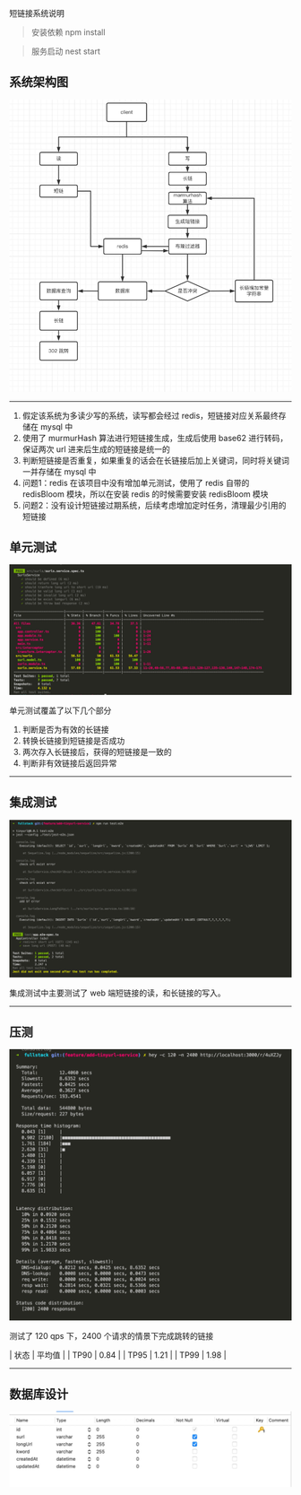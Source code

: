 短链接系统说明

> 安装依赖
> npm install 

> 服务启动
> nest start 


## 系统架构图
 ![系统架构图](https://raw.githubusercontent.com/penouc/upic/main/uPic/eqhCUF.jpg)

------
1. 假定该系统为多读少写的系统，读写都会经过 redis，短链接对应关系最终存储在 mysql 中
2. 使用了 murmurHash 算法进行短链接生成，生成后使用 base62 进行转码，保证两次 url 进来后生成的短链接是统一的
3. 判断短链接是否重复，如果重复的话会在长链接后加上关键词，同时将关键词一并存储在 mysql 中
4. 问题1：redis 在该项目中没有增加单元测试，使用了 redis 自带的 redisBloom 模块，所以在安装 redis 的时候需要安装 redisBloom 模块
5. 问题2：没有设计短链接过期系统，后续考虑增加定时任务，清理最少引用的短链接



## 单元测试
![kevkjh](https://raw.githubusercontent.com/penouc/upic/main/uPic/kevkjh.jpg)

单元测试覆盖了以下几个部分
1. 判断是否为有效的长链接
2. 转换长链接到短链接是否成功
3. 两次存入长链接后，获得的短链接是一致的
4. 判断非有效链接后返回异常

------

## 集成测试
 ![8lrCxd](https://raw.githubusercontent.com/penouc/upic/main/uPic/8lrCxd.jpg)

集成测试中主要测试了 web 端短链接的读，和长链接的写入。

------


## 压测

 ![QBRLxt](https://raw.githubusercontent.com/penouc/upic/main/uPic/QBRLxt.jpg)

测试了 120 qps 下，2400 个请求的情景下完成跳转的链接

| 状态  | 平均值 |
| TP90 | 0.84  |
| TP95 | 1.21  |
| TP99 | 1.98  |

------ 
## 数据库设计
![tLmGnP](https://raw.githubusercontent.com/penouc/upic/main/uPic/tLmGnP.jpg)
